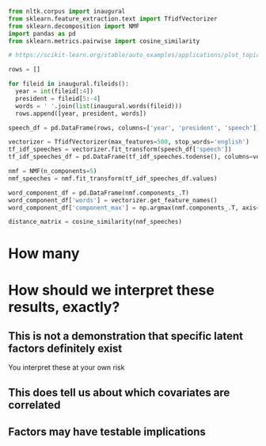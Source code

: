 ```python
from nltk.corpus import inaugural
from sklearn.feature_extraction.text import TfidfVectorizer
from sklearn.decomposition import NMF
import pandas as pd
from sklearn.metrics.pairwise import cosine_similarity

# https://scikit-learn.org/stable/auto_examples/applications/plot_topics_extraction_with_nmf_lda.html

rows = []

for fileid in inaugural.fileids():
  year = int(fileid[:4])
  president = fileid[5:-4]
  words = ' '.join(list(inaugural.words(fileid)))
  rows.append([year, president, words])

speech_df = pd.DataFrame(rows, columns=['year', 'president', 'speech'])

vectorizer = TfidfVectorizer(max_features=500, stop_words='english')
tf_idf_speeches = vectorizer.fit_transform(speech_df['speech'])
tf_idf_speeches_df = pd.DataFrame(tf_idf_speeches.todense(), columns=vectorizer.get_feature_names())

nmf = NMF(n_components=5)
nmf_speeches = nmf.fit_transform(tf_idf_speeches_df.values)

word_component_df = pd.DataFrame(nmf.components_.T)
word_component_df['words'] = vectorizer.get_feature_names()
word_component_df['component_max'] = np.argmax(nmf.components_.T, axis=1)

distance_matrix = cosine_similarity(nmf_speeches)
```
# How many 

# How should we interpret these results, exactly?

## This is not a demonstration that specific latent factors definitely exist

You interpret these at your own risk

## This does tell us about which covariates are correlated


## Factors may have testable implications
